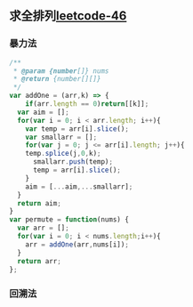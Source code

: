 <!-- 全排列.md -->
## 求全排列[leetcode-46](https://leetcode-cn.com/problems/permutations/)

### 暴力法
```js
/**
 * @param {number[]} nums
 * @return {number[][]}
 */
var addOne = (arr,k) => {
	if(arr.length == 0)return[[k]];
  var aim = [];
  for(var i = 0; i < arr.length; i++){
    var temp = arr[i].slice();
    var smallarr = [];
    for(var j = 0; j <= arr[i].length; j++){
    temp.splice(j,0,k);
      smallarr.push(temp);
      temp = arr[i].slice();
    }
    aim = [...aim,...smallarr];
  }
  return aim;
}
var permute = function(nums) {
  var arr = [];
  for(var i = 0; i < nums.length;i++){
    arr = addOne(arr,nums[i]);
  }
  return arr;
};
```


### 回溯法
```js

```
